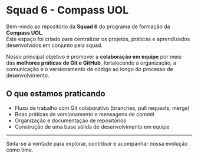 # Squad 6 - Compass UOL

Bem-vindo ao repositório da **Squad 6** do programa de formação da **Compass UOL**.  
Este espaço foi criado para centralizar os projetos, práticas e aprendizados desenvolvidos em conjunto pela squad.

Nosso principal objetivo é promover a **colaboração em equipe** por meio das **melhores práticas de Git e GitHub**, fortalecendo a organização, a comunicação e o versionamento de código ao longo do processo de desenvolvimento.

## O que estamos praticando

- Fluxo de trabalho com Git colaborativo (branches, pull requests, merge)
- Boas práticas de versionamento e mensagens de commit
- Organização e documentação de repositórios
- Construção de uma base sólida de desenvolvimento em equipe

---

Sinta-se à vontade para explorar, contribuir e acompanhar nossa evolução como time.
